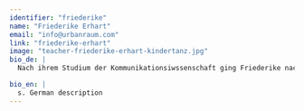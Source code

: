 ```yaml
---
identifier: "friederike"
name: "Friederike Erhart"
email: "info@urbanraum.com"
link: "friederike-erhart"
image: "teacher-friederike-erhart-kindertanz.jpg"
bio_de: |
  Nach ihrem Studium der Kommunikationsiwssenschaft ging Friederike nach Berlin, um hier eine 1-jährige tanzpädagogische Fortbildung zu machen ("Tanzpädagogische Kompetenz" | Seneca Intesiv, Dock 11). Seitdem unterrichtet sie Zeitgenössischen Tanz für Erwachsene sowie Kreativen Kindertanz und leitet seit Sommer 2015 den URBANRAUM.

bio_en: |
  s. German description
---
```

